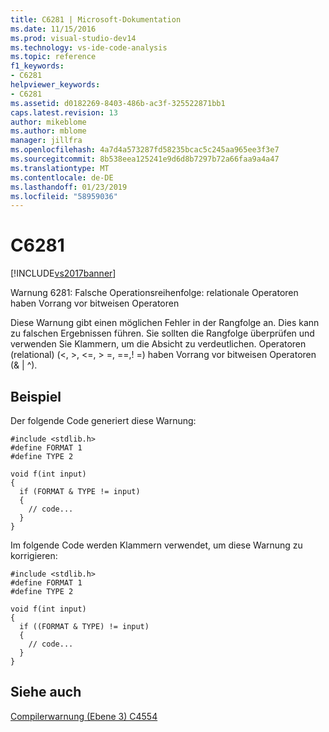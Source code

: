 ```yaml
---
title: C6281 | Microsoft-Dokumentation
ms.date: 11/15/2016
ms.prod: visual-studio-dev14
ms.technology: vs-ide-code-analysis
ms.topic: reference
f1_keywords:
- C6281
helpviewer_keywords:
- C6281
ms.assetid: d0182269-8403-486b-ac3f-325522871bb1
caps.latest.revision: 13
author: mikeblome
ms.author: mblome
manager: jillfra
ms.openlocfilehash: 4a7d4a573287fd58235bcac5c245aa965ee3f3e7
ms.sourcegitcommit: 8b538eea125241e9d6d8b7297b72a66faa9a4a47
ms.translationtype: MT
ms.contentlocale: de-DE
ms.lasthandoff: 01/23/2019
ms.locfileid: "58959036"
---
```

# <a name="c6281"></a>C6281
[!INCLUDE[vs2017banner](../includes/vs2017banner.md)]

Warnung 6281: Falsche Operationsreihenfolge: relationale Operatoren haben Vorrang vor bitweisen Operatoren  
  
 Diese Warnung gibt einen möglichen Fehler in der Rangfolge an. Dies kann zu falschen Ergebnissen führen. Sie sollten die Rangfolge überprüfen und verwenden Sie Klammern, um die Absicht zu verdeutlichen. Operatoren (relational) (\<, >, \<=, > =, ==,! =) haben Vorrang vor bitweisen Operatoren (& &#124; ^).  
  
## <a name="example"></a>Beispiel  
 Der folgende Code generiert diese Warnung:  
  
```  
#include <stdlib.h>  
#define FORMAT 1  
#define TYPE 2  
  
void f(int input)  
{  
  if (FORMAT & TYPE != input)  
  {  
    // code...  
  }  
}  
```  
  
 Im folgende Code werden Klammern verwendet, um diese Warnung zu korrigieren:  
  
```  
#include <stdlib.h>  
#define FORMAT 1  
#define TYPE 2  
  
void f(int input)  
{  
  if ((FORMAT & TYPE) != input)  
  {  
    // code...  
  }  
}  
```  
  
## <a name="see-also"></a>Siehe auch  
 [Compilerwarnung (Ebene 3) C4554](http://msdn.microsoft.com/library/55bb68f0-2e80-4330-8921-51083c4f8d53)

